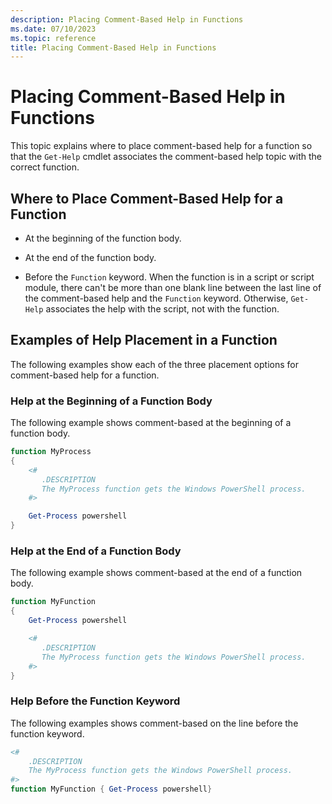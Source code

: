 ```yaml
---
description: Placing Comment-Based Help in Functions
ms.date: 07/10/2023
ms.topic: reference
title: Placing Comment-Based Help in Functions
---
```

# Placing Comment-Based Help in Functions

This topic explains where to place comment-based help for a function so that the `Get-Help` cmdlet
associates the comment-based help topic with the correct function.

## Where to Place Comment-Based Help for a Function

- At the beginning of the function body.

- At the end of the function body.

- Before the `Function` keyword. When the function is in a script or script module, there can't be
  more than one blank line between the last line of the comment-based help and the `Function`
  keyword. Otherwise, `Get-Help` associates the help with the script, not with the function.

## Examples of Help Placement in a Function

The following examples show each of the three placement options for comment-based help for a
function.

### Help at the Beginning of a Function Body

The following example shows comment-based at the beginning of a function body.

```powershell
function MyProcess
{
    <#
       .DESCRIPTION
       The MyProcess function gets the Windows PowerShell process.
    #>

    Get-Process powershell
}
```

### Help at the End of a Function Body

 The following example shows comment-based at the end of a function body.

```powershell
function MyFunction
{
    Get-Process powershell

    <#
       .DESCRIPTION
       The MyProcess function gets the Windows PowerShell process.
    #>
}
```

### Help Before the Function Keyword

 The following examples shows comment-based on the line before the function keyword.

```powershell
<#
    .DESCRIPTION
    The MyProcess function gets the Windows PowerShell process.
#>
function MyFunction { Get-Process powershell}
```
